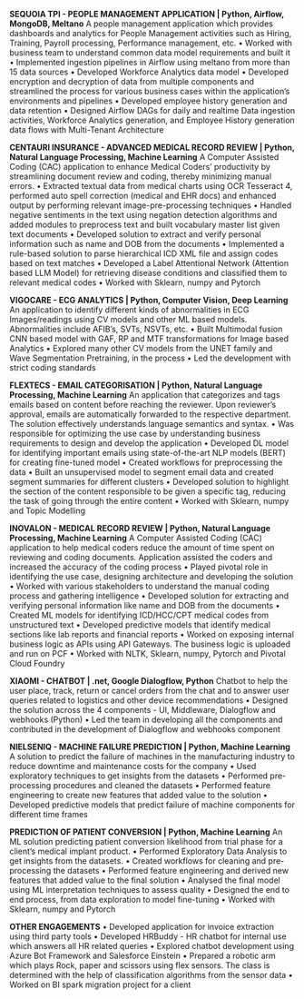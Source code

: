 **SEQUOIA TPI - PEOPLE MANAGEMENT APPLICATION | Python, Airflow, MongoDB, Meltano**
A people management application which provides dashboards and analytics for People Management activities such as Hiring, Training, Payroll processing, Performance management, etc.
• Worked with business team to understand common data model requirements and built it
• Implemented ingestion pipelines in Airflow using meltano from more than 15 data sources
• Developed Workforce Analytics data model
• Developed encryption and decryption of data from multiple components and streamlined the process for various business cases within the application’s environments and pipelines
• Developed employee history generation and data retention
• Designed Airflow DAGs for daily and realtime Data ingestion activities, Workforce Analytics generation, and Employee History generation data flows with Multi-Tenant Architecture

**CENTAURI INSURANCE - ADVANCED MEDICAL RECORD REVIEW | Python, Natural Language Processing, Machine Learning**
A Computer Assisted Coding (CAC) application to enhance Medical Coders’ productivity by streamlining document review and coding, thereby minimizing manual errors.
• Extracted textual data from medical charts using OCR Tesseract 4, performed auto spell correction (medical and EHR docs) and enhanced output by performing relevant image-pre-processing techniques
• Handled negative sentiments in the text using negation detection algorithms and added modules to preprocess text and built vocabulary master list given text documents
• Developed solution to extract and verify personal information such as name and DOB from the documents
• Implemented a rule-based solution to parse hierarchical ICD XML file and assign codes based on text matches
• Developed a Label Attentional Network (Attention based LLM Model) for retrieving disease conditions and classified them to relevant medical codes
• Worked with Sklearn, numpy and Pytorch

**VIGOCARE - ECG ANALYTICS | Python, Computer Vision, Deep Learning**
An application to identify different kinds of abnormalities in ECG Images/readings using CV models and other ML based models. Abnormalities include AFIB’s, SVTs, NSVTs, etc.
• Built Multimodal fusion CNN based model with GAF, RP and MTF transformations for Image based Analytics
• Explored many other CV models from the UNET family and Wave Segmentation Pretraining, in the process
• Led the development with strict coding standards

**FLEXTECS - EMAIL CATEGORISATION | Python, Natural Language Processing, Machine Learning**
An application that categorizes and tags emails based on content before reaching the reviewer. Upon reviewer’s approval, emails are automatically forwarded to the respective department. The solution effectively understands language semantics and syntax.
• Was responsible for optimizing the use case by understanding business requirements to design and develop the application
• Developed DL model for identifying important emails using state-of-the-art NLP models (BERT) for creating fine-tuned model
• Created workflows for preprocessing the data
• Built an unsupervised model to segment email data and created segment summaries for different clusters
• Developed solution to highlight the section of the content responsible to be given a specific tag, reducing the task of going through the entire content
• Worked with Sklearn, numpy and Topic Modelling

**INOVALON - MEDICAL RECORD REVIEW | Python, Natural Language Processing, Machine Learning**
A Computer Assisted Coding (CAC) application to help medical coders reduce the amount of time spent on reviewing and coding documents. Application assisted the coders and increased the accuracy of the coding process
• Played pivotal role in identifying the use case, designing architecture and developing the solution
• Worked with various stakeholders to understand the manual coding process and gathering intelligence
• Developed solution for extracting and verifying personal information like name and DOB from the documents
• Created ML models for identifying ICD/HCC/CPT medical codes from unstructured text
• Developed predictive models that identify medical sections like lab reports and financial reports
• Worked on exposing internal business logic as APIs using API Gateways. The business logic is uploaded and run on PCF
• Worked with NLTK, Sklearn, numpy, Pytorch and Pivotal Cloud Foundry

**XIAOMI - CHATBOT | .net, Google Dialogflow, Python**
Chatbot to help the user place, track, return or cancel orders from the chat and to answer user queries related to logistics and other device recommendations
• Designed the solution across the 4 components - UI, Middleware, Dialogflow and webhooks (Python)
• Led the team in developing all the components and contributed in the development of Dialogflow and webhooks component

**NIELSENIQ - MACHINE FAILURE PREDICTION | Python, Machine Learning**
A solution to predict the failure of machines in the manufacturing industry to reduce downtime and maintenance costs for the company
• Used exploratory techniques to get insights from the datasets
• Performed pre-processing procedures and cleaned the datasets
• Performed feature engineering to create new features that added value to the solution
• Developed predictive models that predict failure of machine components for different time frames

**PREDICTION OF PATIENT CONVERSION | Python, Machine Learning**
An ML solution predicting patient conversion likelihood from trial phase for a client’s medical implant product.
• Performed Exploratory Data Analysis to get insights from the datasets.
• Created workflows for cleaning and pre-processing the datasets
• Performed feature engineering and derived new features that added value to the final solution
• Analysed the final model using ML interpretation techniques to assess quality
• Designed the end to end process, from data exploration to model fine-tuning
• Worked with Sklearn, numpy and Pytorch

**OTHER ENGAGEMENTS**
• Developed application for invoice extraction using third party tools
• Developed HRBuddy - HR chatbot for internal use which answers all HR related queries
• Explored chatbot development using Azure Bot Framework and Salesforce Einstein
• Prepared a robotic arm which plays Rock, paper and scissors using flex sensors. The class is determined with the help of classification algorithms from the sensor data
• Worked on BI spark migration project for a client
